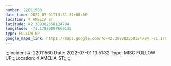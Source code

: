 ```yaml
---
number: 22011560
date_time: 2022-07-01T13:51:32+00:00
location: 4 AMELIA ST
latitude: 42.389382558124794
longitude: -71.17820897660135
type: FOLLOW UP
google_maps_link: https://maps.google.com/?q=42.389382558124794,-71.17820897660135
---
```


;;;Incident #: 22011560   Date: 2022-07-01 13:51:32   Type: MISC FOLLOW UP;;;Location: 4 AMELIA ST;;;;;;
